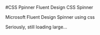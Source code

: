 #CSS Ppinner
Fluent Design CSS Spinner

Microsoft Fluent Design Spinner using css

<div class="ac-spinner">
    <div class="sp-circle sp-lg"></div>
    <div class="sp-label">Seriously, still loading large...</div>
</div>
